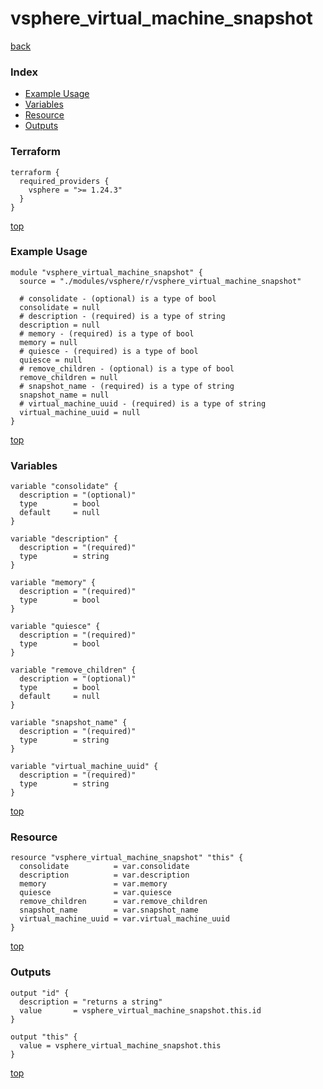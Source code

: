 # vsphere_virtual_machine_snapshot

[back](../vsphere.md)

### Index

- [Example Usage](#example-usage)
- [Variables](#variables)
- [Resource](#resource)
- [Outputs](#outputs)

### Terraform

```hcl
terraform {
  required_providers {
    vsphere = ">= 1.24.3"
  }
}
```

[top](#index)

### Example Usage

```hcl
module "vsphere_virtual_machine_snapshot" {
  source = "./modules/vsphere/r/vsphere_virtual_machine_snapshot"

  # consolidate - (optional) is a type of bool
  consolidate = null
  # description - (required) is a type of string
  description = null
  # memory - (required) is a type of bool
  memory = null
  # quiesce - (required) is a type of bool
  quiesce = null
  # remove_children - (optional) is a type of bool
  remove_children = null
  # snapshot_name - (required) is a type of string
  snapshot_name = null
  # virtual_machine_uuid - (required) is a type of string
  virtual_machine_uuid = null
}
```

[top](#index)

### Variables

```hcl
variable "consolidate" {
  description = "(optional)"
  type        = bool
  default     = null
}

variable "description" {
  description = "(required)"
  type        = string
}

variable "memory" {
  description = "(required)"
  type        = bool
}

variable "quiesce" {
  description = "(required)"
  type        = bool
}

variable "remove_children" {
  description = "(optional)"
  type        = bool
  default     = null
}

variable "snapshot_name" {
  description = "(required)"
  type        = string
}

variable "virtual_machine_uuid" {
  description = "(required)"
  type        = string
}
```

[top](#index)

### Resource

```hcl
resource "vsphere_virtual_machine_snapshot" "this" {
  consolidate          = var.consolidate
  description          = var.description
  memory               = var.memory
  quiesce              = var.quiesce
  remove_children      = var.remove_children
  snapshot_name        = var.snapshot_name
  virtual_machine_uuid = var.virtual_machine_uuid
}
```

[top](#index)

### Outputs

```hcl
output "id" {
  description = "returns a string"
  value       = vsphere_virtual_machine_snapshot.this.id
}

output "this" {
  value = vsphere_virtual_machine_snapshot.this
}
```

[top](#index)